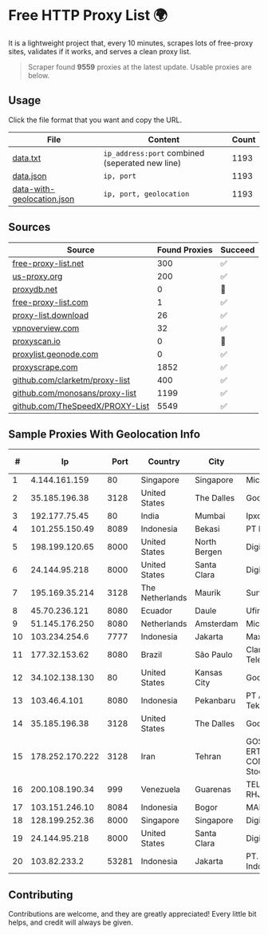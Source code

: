 
# Free HTTP Proxy List 🌍

It is a lightweight project that, every 10 minutes, scrapes lots of free-proxy sites, validates if it works, and serves a clean proxy list.


> Scraper found **9559** proxies at the latest update. Usable proxies are below.

## Usage

Click the file format that you want and copy the URL.


|File|Content|Count|
|----|-------|-----|
|[data.txt](https://raw.githubusercontent.com/themiralay/Proxy-List-World/master/data.txt)|`ip_address:port` combined (seperated new line)|1193|
|[data.json](https://raw.githubusercontent.com/themiralay/Proxy-List-World/master/data.json)|`ip, port`|1193|
|[data-with-geolocation.json](https://raw.githubusercontent.com/themiralay/Proxy-List-World/master/data-with-geolocation.json)|`ip, port, geolocation`|1193|

## Sources

|Source|Found Proxies|Succeed|
|------|-------------|-------|
|[free-proxy-list.net](https://free-proxy-list.net)|300|✅|
|[us-proxy.org](https://www.us-proxy.org)|200|✅|
|[proxydb.net](http://proxydb.net)|0|🚫|
|[free-proxy-list.com](https://free-proxy-list.com/?page=&port=&type%5B%5D=http&type%5B%5D=https&up_time=0&search=Search)|1|✅|
|[proxy-list.download](https://www.proxy-list.download/HTTP)|26|✅|
|[vpnoverview.com](https://vpnoverview.com/privacy/anonymous-browsing/free-proxy-servers)|32|✅|
|[proxyscan.io](https://www.proxyscan.io)|0|🚫|
|[proxylist.geonode.com](https://proxylist.geonode.com/api/proxy-list?limit=300&page=1&sort_by=lastChecked&sort_type=desc&protocols=http,https)|0|✅|
|[proxyscrape.com](https://api.proxyscrape.com/v2/?request=displayproxies&protocol=http&timeout=10000&country=all&ssl=all&anonymity=all)|1852|✅|
|[github.com/clarketm/proxy-list](https://raw.githubusercontent.com/clarketm/proxy-list/master/proxy-list-raw.txt)|400|✅|
|[github.com/monosans/proxy-list](https://raw.githubusercontent.com/monosans/proxy-list/main/proxies/http.txt)|1199|✅|
|[github.com/TheSpeedX/PROXY-List](https://raw.githubusercontent.com/TheSpeedX/PROXY-List/master/http.txt)|5549|✅|


## Sample Proxies With Geolocation Info

|#|Ip|Port|Country|City|Internet Service Provider|
|-|--|----|-------|----|-------------------------|
|1|4.144.161.159|80|Singapore|Singapore|Microsoft Corporation|
|2|35.185.196.38|3128|United States|The Dalles|Google LLC|
|3|192.177.75.45|80|India|Mumbai|Ipxo LLC|
|4|101.255.150.49|8089|Indonesia|Bekasi|PT Remala Abadi|
|5|198.199.120.65|8000|United States|North Bergen|DigitalOcean, LLC|
|6|24.144.95.218|8000|United States|Santa Clara|DigitalOcean, LLC|
|7|195.169.35.214|3128|The Netherlands|Maurik|Surf B.V.|
|8|45.70.236.121|8080|Ecuador|Daule|Ufinet Panama S.A.|
|9|51.145.176.250|8080|Netherlands|Amsterdam|Microsoft Corporation|
|10|103.234.254.6|7777|Indonesia|Jakarta|Maxindo|
|11|177.32.153.62|8080|Brazil|São Paulo|Claro NXT Telecomunicacoes Ltda|
|12|34.102.138.130|80|United States|Kansas City|Google LLC|
|13|103.46.4.101|8080|Indonesia|Pekanbaru|PT Akses Sentral Teknologi|
|14|35.185.196.38|3128|United States|The Dalles|Google LLC|
|15|178.252.170.222|3128|Iran|Tehran|GOSTARESH-E-ERTEBATAT-E MABNA COMPANY (Private Joint Stock)|
|16|200.108.190.34|999|Venezuela|Guarenas|TELECOMUNICACIONES RHJ, C. A.|
|17|103.151.246.10|8084|Indonesia|Bogor|MANAKARRANET|
|18|128.199.252.36|8000|Singapore|Singapore|DigitalOcean, LLC|
|19|24.144.95.218|8000|United States|Santa Clara|DigitalOcean, LLC|
|20|103.82.233.2|53281|Indonesia|Jakarta|PT. Jurnal Consulting Indonesia|



## Contributing

Contributions are welcome, and they are greatly appreciated! Every
little bit helps, and credit will always be given.


